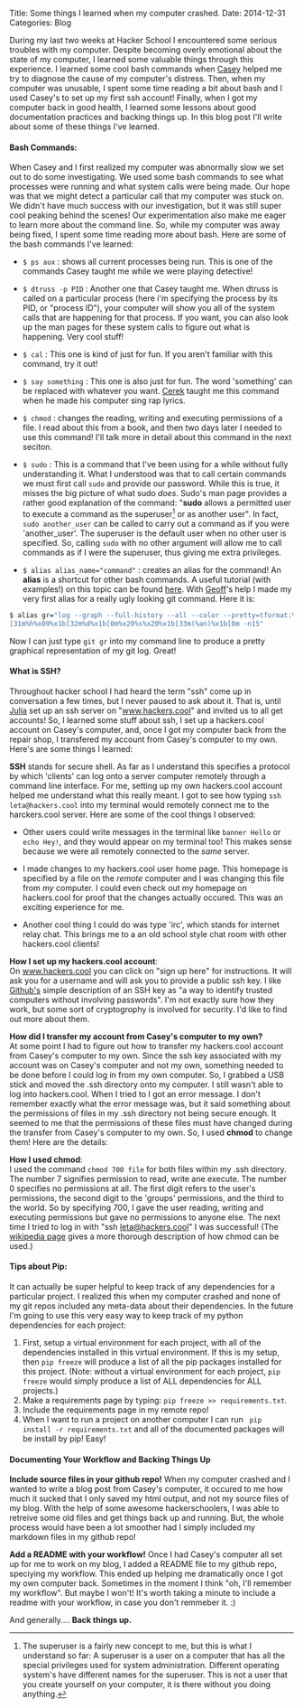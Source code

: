 Title: Some things I learned when my computer crashed. 
Date: 2014-12-31
Categories: Blog

During my last two weeks at Hacker School I encountered some serious troubles with my computer.  Despite becoming overly emotional about the state of my computer, I learned some valuable things through this experience.  I learned some cool bash commands when [Casey][3] helped me try to diagnose the cause of my computer's distress.  Then, when my computer was unusable, I spent some time reading a bit about bash and I used Casey's to set up my first ssh account! Finally, when I got my computer back in good health, I learned some lessons about good documentation practices and backing things up.  In this blog post I'll write about some of these things I've learned.

#### Bash Commands:

When Casey and I first realized my computer was abnormally slow we set out to do some investigating.  We used some bash commands to see what processes were running and what system calls were being made.  Our hope was that we might detect a particular call that my computer was stuck on.  We didn't have much success with our investigation, but it was still super cool peaking behind the scenes!  Our experimentation also make me eager to learn more about the command line. So, while my computer was away being fixed, I spent some time reading more about bash. Here are some of the bash commands I've learned:

* `$ ps aux` : shows all current processes being run.  This is one of the commands Casey taught me while we were playing detective! 

* `$ dtruss -p PID` :  Another one that Casey taught me.  When dtruss is called on a particular process (here i'm specifying the process by its PID, or "process ID"), your computer will show you all of the system calls that are happening for that process.  If you want, you can also look up the man pages for these system calls to figure out what is happening.  Very cool stuff!

* `$ cal` : This one is kind of just for fun.  If you aren't familiar with this command, try it out! 

* `$ say something` :  This one is also just for fun.  The word 'something' can be replaced with whatever you want. [Cerek][2] taught me this command when he made his computer sing rap lyrics. 

* `$ chmod` : changes the reading, writing and executing permissions of a file.  I read about this from a book, and then two days later I needed to use this command! I'll talk more in detail about this command in the next seciton. 

* `$ sudo` :  This is a command that I've been using for a while without fully understanding it.  What I understood was that to call certain commands we must first call `sudo` and provide our password.  While this is true, it misses the big picture of what sudo *does*.  Sudo's man page provides a rather good explanation of the command: "**sudo** allows a permitted user to execute a command as the superuser[^1] or as another user". In fact, `sudo another_user` can be called to carry out a command as if you were 'another_user'. The superuser is the default user when no other user is specified.  So, calling `sudo` with no other argument will allow me to call commands as if I were the superuser, thus giving me extra privileges.  

* `$ alias alias_name="command"` : creates an alias for the command!  An **alias** is a shortcut for other bash commands.  A useful tutorial (with examples!) on this topic can be found [here][1].  With [Geoff][4]'s help I made my very first alias for a really ugly looking git command.  Here it is:  

```bash
$ alias gr="log --graph --full-history --all --color --pretty=tformat:%x1b
[31m%h%x09%x1b[32m%d%x1b[0m%x20%s%x20%x1b[33m(%an)%x1b[0m -n15"
```
Now I can just type `git gr` into my command line to produce a pretty graphical representation of my git log.  Great! 


#### What is SSH? 

Throughout hacker school I had heard the term "ssh" come up in conversation a few times, but I never paused to ask about it.  That is, until [Julia][6] set up an ssh server on "www.hackers.cool" and invited us to all get accounts! So, I learned some stuff about ssh, I set up a hackers.cool account on Casey's computer, and, once I got my computer back from the repair shop, I transfered my account from Casey's computer to my own. Here's are some things I learned:

**SSH** stands for secure shell.  As far as I understand this specifies a protocol by which 'clients' can log onto a server computer remotely through a command line interface.  For me, setting up my own hackers.cool account helped me understand what this really meant.  I got to see how typing `ssh leta@hackers.cool` into my terminal would remotely connect me to the harckers.cool server.  Here are some of the cool things I observed:

* Other users could write messages in the terminal like `banner Hello` or `echo Hey!`, and they would appear on my terminal too!  This makes sense because we were all remotely connected to the *same* server.

* I made changes to my hackers.cool user home page. This homepage is specified by a file on the *remote* computer and I was changing this file from *my* computer.  I could even check out my homepage on hackers.cool for proof that the changes actually occured. This was an exciting experience for me. 

* Another cool thing I could do was type 'irc', which stands for internet relay chat.  This brings me to a an old school style chat room with other hackers.cool clients! 

**How I set up my hackers.cool account**:  
On www.hackers.cool you can click on "sign up here" for instructions.  It will ask you for a username and will ask you to provide a public ssh key. I like [Github's][5] simple description of an SSH key as "a way to identify trusted computers without involving passwords".  I'm not exactly sure how they work, but some sort of cryptogrophy is involved for security.  I'd like to find out more about them. 

**How did I transfer my account from Casey's computer to my own?**  
At some point I had to figure out how to transfer my hackers.cool account from Casey's computer to my own. Since the ssh key associated with my account was on Casey's computer and not my own, something needed to be done before I could log in from my own computer. So, I grabbed a USB stick and moved the .ssh directory onto my computer.  I still wasn't able to log into hackers.cool.  When I tried to I got an error message.  I don't remember exactly what the error message was, but it said something about the permissions of files in my .ssh directory not being secure enough.  It seemed to me that the permissions of these files must have changed during the transfer from Casey's computer to my own.  So, I used **chmod** to change them!  Here are the details: 

**How I used chmod**:    	
I used the command `chmod 700 file` for both files within my .ssh directory.  The number 7 signifies permission to read, write ane execute.  The number 0 specifies no permissions at all. The first digit refers to the user's permissions, the second digit to the 'groups' permissions, and the third to the world.  So by specifying 700, I gave the user reading, writing and executing permissions but gave no permissions to anyone else. The next time I tried to log in with "ssh leta@hackers.cool" I was successful! (The [wikipedia page][7] gives a more thorough description of how chmod can be used.)

#### Tips about Pip:

It can actually be super helpful to keep track of any dependencies for a particular project.  I realized this when my computer crashed and none of my git repos included any meta-data about their dependencies. In the future I'm going to use this very easy way to keep track of my python dependencies for each project: 

1. First, setup a virtual environment for each project, with all of the dependencies installed in this virtual environment.  If this is my setup, then `pip freeze` will produce a list of all the pip packages installed for this project. (Note:  without a virtual environment for each project, `pip freeze` would simply produce a list of ALL dependencies for ALL projects.) 
2. Make a requirements page by typing: `pip freeze >> requirements.txt`.
3. Include the requirements page in my remote repo!
4. When I want to run a project on another computer I can run ` pip install -r requirements.txt` and all of the documented packages will be install by pip! Easy!  



#### Documenting Your Workflow and Backing Things Up

**Include source files in your github repo!**
When my computer crashed and I wanted to write a blog post from Casey's computer, it occured to me how much it sucked that I only saved my html output, and not my source files of my blog.  With the help of some awesome hackerschoolers, I was able to retreive some old files and get things back up and running.  But, the whole process would have been a lot smoother had I simply included my markdown files in my github repo! 

**Add a README with your workflow!**
Once I had Casey's computer all set up for me to work on my blog, I added a README file to my github repo, speciying my workflow.  This ended up helping me dramatically once I got my own computer back.  Sometimes in the moment I think "oh, I'll remember my workflow".  But maybe I won't!  It's worth taking a minute to include a readme with your workflow, in case you don't remmeber it. :) 

And generally.... **Back things up.**

[^1]: The superuser is a fairly new concept to me, but this is what I understand so far: A superuser is a user on a computer that has all the special privileges used for system administration.  Different operating system's have different names for the superuser.  This is not a user that you create  yourself on your computer, it is there without you doing anything.

[1]: https://www.digitalocean.com/community/tutorials/an-introduction-to-useful-bash-aliases-and-functions
[2]: http://todayincode.tumblr.com/
[3]: http://rodarmor.com/
[4]: http://www.zephyrizing.net/
[5]: https://help.github.com/articles/generating-ssh-keys/
[6]: http://www.flowerhack.com/
[7]: http://en.wikipedia.org/wiki/Chmod

